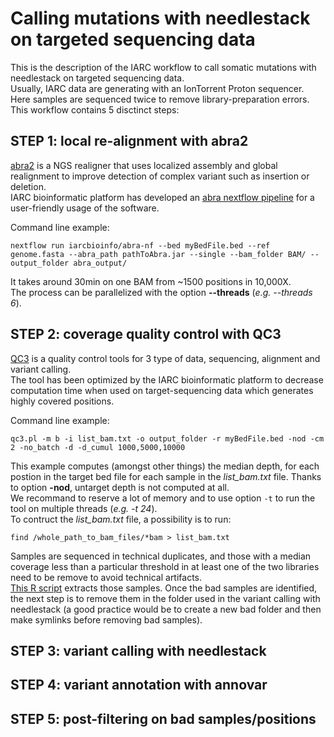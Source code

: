 # Calling mutations with needlestack on targeted sequencing data

This is the description of the IARC workflow to call somatic mutations with needlestack on targeted sequencing data.  
Usually, IARC data are generating with an IonTorrent Proton sequencer.  
Here samples are sequenced twice to remove library-preparation errors.  
This workflow contains 5 disctinct steps:

## STEP 1: local re-alignment with abra2

[abra2](https://github.com/mozack/abra2) is a NGS realigner that uses localized assembly and global realignment to improve detection of complex variant such as insertion or deletion.  
IARC bioinformatic platform has developed an [abra nextflow pipeline](https://github.com/IARCbioinfo/abra-nf) for a user-friendly usage of the software.

Command line example:

```
nextflow run iarcbioinfo/abra-nf --bed myBedFile.bed --ref genome.fasta --abra_path pathToAbra.jar --single --bam_folder BAM/ --output_folder abra_output/
```

It takes around 30min on one BAM from ~1500 positions in 10,000X.  
The process can be parallelized with the option __--threads__ (_e.g. --threads 6_).

## STEP 2: coverage quality control with QC3

[QC3](https://github.com/slzhao/QC3) is a quality control tools for 3 type of data, sequencing, alignment and variant calling.  
The tool has been optimized by the IARC bioinformatic platform to decrease computation time when used on target-sequencing data which generates highly covered positions.  

Command line example:

```
qc3.pl -m b -i list_bam.txt -o output_folder -r myBedFile.bed -nod -cm 2 -no_batch -d -d_cumul 1000,5000,10000
```

This example computes (amongst other things) the median depth, for each postion in the target bed file for each sample in the _list_bam.txt_ file. Thanks to option __-nod__, untarget depth is not computed at all.  
We recommand to reserve a lot of memory and to use option `-t` to run the tool on multiple threads (_e.g. -t 24_).  
To contruct the _list_bam.txt_ file, a possibility is to run:

```
find /whole_path_to_bam_files/*bam > list_bam.txt
```

Samples are sequenced in technical duplicates, and those with a median coverage less than a particular threshold in at least one of the two libraries need to be remove to avoid technical artifacts.  
[This R script](https://github.com/tdelhomme/target-seq/blob/master/bin/QC3_analysis.r) extracts those samples.
Once the bad samples are identified, the next step is to remove them in the folder used in the variant calling with needlestack (a good practice would be to create a new bad folder and then make symlinks before removing bad samples).  


## STEP 3: variant calling with needlestack

## STEP 4: variant annotation with annovar

## STEP 5: post-filtering on bad samples/positions
